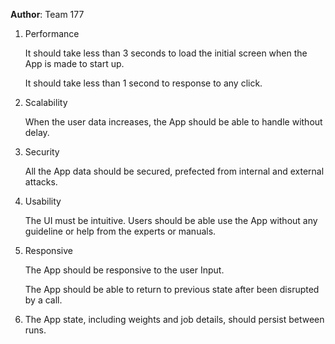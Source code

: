 
**Author**: Team 177

1. Performance

	It should take less than 3 seconds to load the initial screen when the App is made to start up. 
	
	It should take less than 1 second to response to any click.

2. Scalability

	When the user data increases, the App should be able to handle without delay.	
	
3. Security
	
	All the App data should be secured, prefected from internal and external attacks.

4. Usability

	The UI must be intuitive. Users should be able use the App without any guideline or help from the experts or manuals.

5. Responsive
	
	The App should be responsive to the user Input.
	
	The App should be able to return to previous state after been disrupted by a call.

6. The App state, including weights and job details, should persist between runs. 
